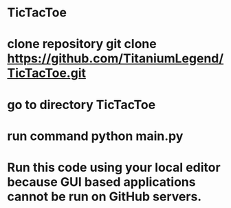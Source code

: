 # TicTacToe
# clone repository git clone https://github.com/TitaniumLegend/TicTacToe.git
# go to directory TicTacToe
# run command  python main.py
# Run this code using your local editor because GUI based applications cannot be run on GitHub servers. 